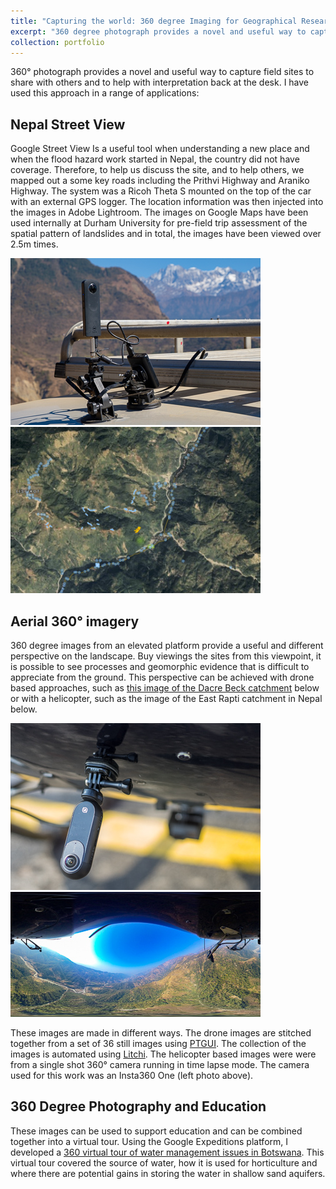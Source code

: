 ```yaml
---
title: "Capturing the world: 360 degree Imaging for Geographical Research"
excerpt: "360 degree photograph provides a novel and useful way to capture field sites to share with others and to help with interpretation back at the desk."
collection: portfolio
---
```

360&deg; photograph provides a novel and useful way to capture field sites to share with others and to help with interpretation back at the desk. I have used this approach in a range of applications:

## Nepal Street View
Google Street View Is a useful tool when understanding a new place and when the flood hazard work started in Nepal, the country did not have coverage. Therefore, to help us discuss the site, and to help others, we mapped out a some key roads including the Prithvi Highway and Araniko Highway. The system was a Ricoh Theta S mounted on the top of the car with an external GPS logger. The location information was then injected into the images in Adobe Lightroom. The images on Google Maps have been used internally at Durham University for pre-field trip assessment of the spatial pattern of landslides and in total, the images have been viewed over 2.5m times.

![Theta S 360 camera on top of car](360/170123-4785_400.jpg)
![Screen shot of google street view](360/Screenshot2020-03-26_400.png)

## Aerial 360&deg; imagery
360 degree images from an elevated platform provide a useful and different perspective on the landscape. Buy viewings the sites from this viewpoint, it is possible to see processes and geomorphic evidence that is difficult to appreciate from the ground. This perspective can be achieved with drone based approaches, such as [this image of the Dacre Beck catchment](https://goo.gl/maps/UHgGmBMZKrtF7WfR7) below or with a helicopter, such as the image of the East Rapti catchment in Nepal below.

![Insta360 One on helicopter](360/180122-00027.jpg)
![Insta360 One image from helicopter](360/180131-599.jpg)

These images are made in different ways. The drone images are stitched together from a set of 36 still images using [PTGUI](http://www.ptgui.com). The collection of the images is automated using [Litchi](https://flylitchi.com). The helicopter based images were were from a single shot 360&deg; camera running in time lapse mode. The camera used for this work was an Insta360 One (left photo above).

## 360 Degree Photography and Education
These images can be used to support education and can be combined together into a virtual tour. Using the Google Expeditions platform, I developed a [360 virtual tour of water management issues in Botswana](https://expeditions.gle/fdl/4EV8). This virtual tour covered the source of water, how it is used for horticulture and where there are potential gains in storing the water in shallow sand aquifers.  
